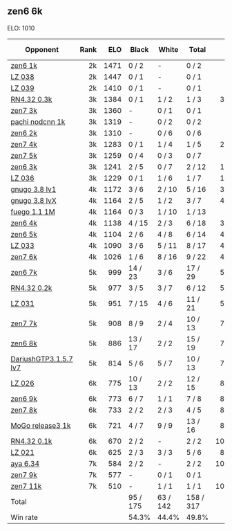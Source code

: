 ## zen6 6k ##

ELO: 1010

Opponent | Rank | ELO | Black | White | Total | Win rate
---------|-----:|----:|-------|-------|-------|-------:
[zen6 1k](zen6%201k.md) | 2k | 1471 | 0 / 2 | - | 0 / 2 | 0.0%
[LZ 038](LZ%20038.md) | 2k | 1447 | 0 / 1 | - | 0 / 1 | 0.0%
[LZ 039](LZ%20039.md) | 2k | 1410 | 0 / 1 | - | 0 / 1 | 0.0%
[RN4.32 0.3k](RN4.32%200.3k.md) | 3k | 1384 | 0 / 1 | 1 / 2 | 1 / 3 | 33.3%
[zen7 3k](zen7%203k.md) | 3k | 1360 | - | 0 / 1 | 0 / 1 | 0.0%
[pachi nodcnn 1k](pachi%20nodcnn%201k.md) | 3k | 1319 | - | 0 / 2 | 0 / 2 | 0.0%
[zen6 2k](zen6%202k.md) | 3k | 1310 | - | 0 / 6 | 0 / 6 | 0.0%
[zen7 4k](zen7%204k.md) | 3k | 1283 | 0 / 1 | 1 / 4 | 1 / 5 | 20.0%
[zen7 5k](zen7%205k.md) | 3k | 1259 | 0 / 4 | 0 / 3 | 0 / 7 | 0.0%
[zen6 3k](zen6%203k.md) | 3k | 1241 | 2 / 5 | 0 / 7 | 2 / 12 | 16.7%
[LZ 036](LZ%20036.md) | 3k | 1229 | 0 / 1 | 1 / 6 | 1 / 7 | 14.3%
[gnugo 3.8 lv1](gnugo%203.8%20lv1.md) | 4k | 1172 | 3 / 6 | 2 / 10 | 5 / 16 | 31.3%
[gnugo 3.8 lvX](gnugo%203.8%20lvX.md) | 4k | 1164 | 2 / 5 | 1 / 2 | 3 / 7 | 42.9%
[fuego 1.1 1M](fuego%201.1%201M.md) | 4k | 1164 | 0 / 3 | 1 / 10 | 1 / 13 | 7.7%
[zen6 4k](zen6%204k.md) | 4k | 1138 | 4 / 15 | 2 / 3 | 6 / 18 | 33.3%
[zen6 5k](zen6%205k.md) | 4k | 1104 | 2 / 6 | 4 / 8 | 6 / 14 | 42.9%
[LZ 033](LZ%20033.md) | 4k | 1090 | 3 / 6 | 5 / 11 | 8 / 17 | 47.1%
[zen7 6k](zen7%206k.md) | 4k | 1026 | 1 / 6 | 8 / 16 | 9 / 22 | 40.9%
[zen6 7k](zen6%207k.md) | 5k | 999 | 14 / 23 | 3 / 6 | 17 / 29 | 58.6%
[RN4.32 0.2k](RN4.32%200.2k.md) | 5k | 977 | 3 / 5 | 3 / 7 | 6 / 12 | 50.0%
[LZ 031](LZ%20031.md) | 5k | 951 | 7 / 15 | 4 / 6 | 11 / 21 | 52.4%
[zen7 7k](zen7%207k.md) | 5k | 908 | 8 / 9 | 2 / 4 | 10 / 13 | 76.9%
[zen6 8k](zen6%208k.md) | 5k | 886 | 13 / 17 | 2 / 2 | 15 / 19 | 78.9%
[DariushGTP3.1.5.7 lv7](DariushGTP3.1.5.7%20lv7.md) | 5k | 814 | 5 / 6 | 5 / 7 | 10 / 13 | 76.9%
[LZ 026](LZ%20026.md) | 6k | 775 | 10 / 13 | 2 / 2 | 12 / 15 | 80.0%
[zen6 9k](zen6%209k.md) | 6k | 773 | 6 / 7 | 1 / 1 | 7 / 8 | 87.5%
[zen7 8k](zen7%208k.md) | 6k | 733 | 2 / 2 | 2 / 3 | 4 / 5 | 80.0%
[MoGo release3 1k](MoGo%20release3%201k.md) | 6k | 721 | 4 / 7 | 9 / 9 | 13 / 16 | 81.3%
[RN4.32 0.1k](RN4.32%200.1k.md) | 6k | 670 | 2 / 2 | - | 2 / 2 | 100.0%
[LZ 021](LZ%20021.md) | 6k | 625 | 2 / 3 | 3 / 3 | 5 / 6 | 83.3%
[aya 6.34](aya%206.34.md) | 7k | 584 | 2 / 2 | - | 2 / 2 | 100.0%
[zen7 9k](zen7%209k.md) | 7k | 577 | - | 0 / 1 | 0 / 1 | 0.0%
[zen7 11k](zen7%2011k.md) | 7k | 510 | - | 1 / 1 | 1 / 1 | 100.0%
Total | | | 95 / 175 | 63 / 142 | 158 / 317 | 
Win rate| | | 54.3% | 44.4% | 49.8% | 
